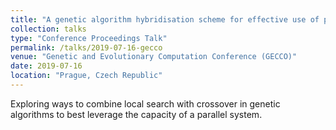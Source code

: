 ```yaml
---
title: "A genetic algorithm hybridisation scheme for effective use of parallel workers"
collection: talks
type: "Conference Proceedings Talk"
permalink: /talks/2019-07-16-gecco
venue: "Genetic and Evolutionary Computation Conference (GECCO)"
date: 2019-07-16
location: "Prague, Czech Republic"
---
```


Exploring ways to combine local search with crossover in genetic algorithms to
best leverage the capacity of a parallel system.
